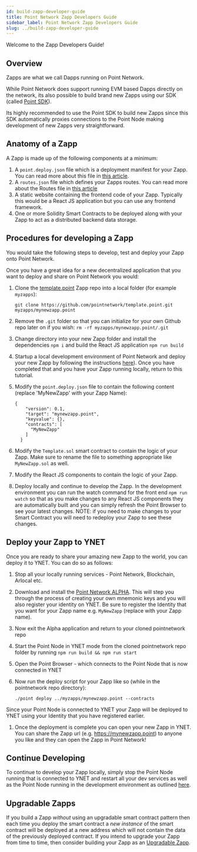 ```yaml
---
id: build-zapp-developer-guide
title: Point Network Zapp Developers Guide
sidebar_label: Point Network Zapp Developers Guide
slug: ../build-zapp-developer-guide
---
```

 
Welcome to the Zapp Developers Guide!
 
## Overview
 
Zapps are what we call Dapps running on Point Network.
 
While Point Network does support running EVM based Dapps directly on the network, its also possible to build brand new Zapps using our SDK (called [Point SDK](https://github.com/pointnetwork/pointsdk)). 
 
Its highly recommended to use the Point SDK to build new Zapps since this SDK automatically proxies connections to the Point Node making development of new Zapps very straightforward.
 
## Anatomy of a Zapp
 
A Zapp is made up of the following components at a minimum:
 
1. A `point.deploy.json` file which is a deployment manifest for your Zapp. You can read more about this file in [this article](./build-point-deploy-json-file-explained.md).
1. A `routes.json` file which defines your Zapps routes. You can read more about the Routes file in [this article](./build-routes-json-file-explained.md)
1. A static website containing the frontend code of your Zapp. Typically this would be a React JS application but you can use any frontend framework.
1. One or more Solidity Smart Contracts to be deployed along with your Zapp to act as a distributed backend data storage.
 
## Procedures for developing a Zapp
 
You would take the following steps to develop, test and deploy your Zapp onto Point Network.
 
Once you have a great idea for a new decentralized application that you want to deploy and share on Point Network you would:
 
1. Clone the [template.point](https://github.com/pointnetwork/template.point) Zapp repo into a local folder (for example `myzapps`):

    ```
    git clone https://github.com/pointnetwork/template.point.git myzapps/mynewzapp.point
    ```

1. Remove the `.git` folder so that you can initialize for your own Github repo later on if you wish: `rm -rf myzapps/mynewzapp.point/.git`
1. Change directory into your new Zapp folder and install the dependencies `npm i` and build the React JS application `npm run build`
1. Startup a local development environment of Point Network and deploy your new Zapp by following the instructions [here](./build-zapp-dev-environment-direct-install)). Once you have completed that and you have your Zapp running locally, return to this tutorial.
1. Modify the `point.deploy.json` file to contain the following content (replace 'MyNewZapp' with your Zapp Name):
 
    ```
    {
        "version": 0.1,
        "target": "mynewzapp.point",
        "keyvalue": {},
        "contracts": [
          "MyNewZapp"
        ]
      }
    ```
 
1. Modify the `Template.sol` smart contract to contain the logic of your Zapp. Make sure to rename the file to something appropriate like `MyNewZapp.sol` as well.
1. Modify the React JS components to contain the logic of your Zapp.
1. Deploy locally and continue to develop the Zapp. In the development environment you can run the watch command for the front end `npm run watch` so that as you make changes to any React JS components they are automatically built and you can simply refresh the Point Browser to see your latest changes. NOTE: if you need to make changes to your Smart Contract you will need to redeploy your Zapp to see these changes.
 
## Deploy your Zapp to YNET
 
Once you are ready to share your amazing new Zapp to the world, you can deploy it to YNET. You can do so as follows:
 
1. Stop all your locally running services - Point Network, Blockchain, Arlocal etc.
1. Download and install the [Point Network ALPHA](https://github.com/pointnetwork/pointnetwork-dashboard/blob/main/ALPHA.md). This will step you through the process of creating your own mnemonic keys and you will also register your identity on YNET. Be sure to register the Identity that you want for your Zapp name e.g. `MyNewZapp` (replace with your Zapp name).
1. Now exit the Alpha application and return to your cloned pointnetwork repo
1. Start the Point Node in YNET mode from the cloned pointnetwork repo folder by running `npm run build && npm run start`
1. Open the Point Browser - which connects to the Point Node that is now connected in YNET
1. Now run the deploy script for your Zapp like so (while in the pointnetwork repo directory):

    ```
    ./point deploy ../myzapps/mynewzapp.point --contracts
    ```

Since your Point Node is connected to YNET your Zapp will be deployed to YNET using your Identity that you have registered earlier.
1. Once the deployment is complete you can open your new Zapp in YNET. You can share the Zapp url (e.g. https://mynewzapp.point) to anyone you like and they can open the Zapp in Point Network!
 
## Continue Developing
 
To continue to develop your Zapp locally, simply stop the Point Node running that is connected to YNET and restart all your dev services as well as the Point Node running in the development environment as outlined [here](./build-zapp-dev-environment-direct-install).
 
## Upgradable Zapps
 
If you build a Zapp _without_ using an upgradable smart contract pattern then each time you deploy the smart contract a _new instance_ of the smart contract will be deployed at a new address which will not contain the data of the previously deployed contract. If you intend to upgrade your Zapp from time to time, then consider building your Zapp as an [Upgradable Zapp](./build-upgradable-zapps).
